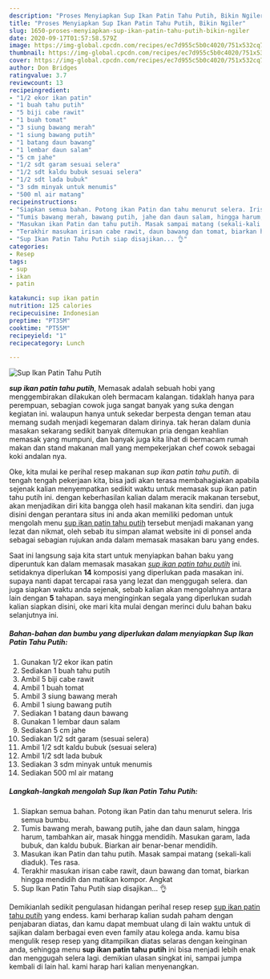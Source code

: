 ```yaml
---
description: "Proses Menyiapkan Sup Ikan Patin Tahu Putih, Bikin Ngiler"
title: "Proses Menyiapkan Sup Ikan Patin Tahu Putih, Bikin Ngiler"
slug: 1650-proses-menyiapkan-sup-ikan-patin-tahu-putih-bikin-ngiler
date: 2020-09-17T01:57:58.579Z
image: https://img-global.cpcdn.com/recipes/ec7d955c5b0c4020/751x532cq70/sup-ikan-patin-tahu-putih-foto-resep-utama.jpg
thumbnail: https://img-global.cpcdn.com/recipes/ec7d955c5b0c4020/751x532cq70/sup-ikan-patin-tahu-putih-foto-resep-utama.jpg
cover: https://img-global.cpcdn.com/recipes/ec7d955c5b0c4020/751x532cq70/sup-ikan-patin-tahu-putih-foto-resep-utama.jpg
author: Don Bridges
ratingvalue: 3.7
reviewcount: 13
recipeingredient:
- "1/2 ekor ikan patin"
- "1 buah tahu putih"
- "5 biji cabe rawit"
- "1 buah tomat"
- "3 siung bawang merah"
- "1 siung bawang putih"
- "1 batang daun bawang"
- "1 lembar daun salam"
- "5 cm jahe"
- "1/2 sdt garam sesuai selera"
- "1/2 sdt kaldu bubuk sesuai selera"
- "1/2 sdt lada bubuk"
- "3 sdm minyak untuk menumis"
- "500 ml air matang"
recipeinstructions:
- "Siapkan semua bahan. Potong ikan Patin dan tahu menurut selera. Iris semua bumbu."
- "Tumis bawang merah, bawang putih, jahe dan daun salam, hingga harum, tambahkan air, masak hingga mendidih. Masukan garam, lada bubuk, dan kaldu bubuk. Biarkan air benar-benar mendidih."
- "Masukan ikan Patin dan tahu putih. Masak sampai matang (sekali-kali diaduk). Tes rasa."
- "Terakhir masukan irisan cabe rawit, daun bawang dan tomat, biarkan hingga mendidih dan matikan kompor. Angkat"
- "Sup Ikan Patin Tahu Putih siap disajikan... 👌"
categories:
- Resep
tags:
- sup
- ikan
- patin

katakunci: sup ikan patin 
nutrition: 125 calories
recipecuisine: Indonesian
preptime: "PT35M"
cooktime: "PT55M"
recipeyield: "1"
recipecategory: Lunch

---
```



![Sup Ikan Patin Tahu Putih](https://img-global.cpcdn.com/recipes/ec7d955c5b0c4020/751x532cq70/sup-ikan-patin-tahu-putih-foto-resep-utama.jpg)

<b><i>sup ikan patin tahu putih</i></b>, Memasak adalah sebuah hobi yang menggembirakan dilakukan oleh bermacam kalangan. tidaklah hanya para perempuan, sebagian cowok juga sangat banyak yang suka dengan kegiatan ini. walaupun hanya untuk sekedar berpesta dengan teman atau memang sudah menjadi kegemaran dalam dirinya. tak heran dalam dunia masakan sekarang sedikit banyak ditemukan pria dengan keahlian memasak yang mumpuni, dan banyak juga kita lihat di bermacam rumah makan dan stand makanan mall yang mempekerjakan chef cowok sebagai koki andalan nya.

Oke, kita mulai ke perihal resep makanan <i>sup ikan patin tahu putih</i>. di tengah tengah pekerjaan kita, bisa jadi akan terasa membahagiakan apabila sejenak kalian menyempatkan sedikit waktu untuk memasak sup ikan patin tahu putih ini. dengan keberhasilan kalian dalam meracik makanan tersebut, akan menjadikan diri kita bangga oleh hasil makanan kita sendiri. dan juga disini dengan perantara situs ini anda akan memiliki pedoman untuk mengolah menu <u>sup ikan patin tahu putih</u> tersebut menjadi makanan yang lezat dan nikmat, oleh sebab itu simpan alamat website ini di ponsel anda sebagai sebagian rujukan anda dalam memasak masakan baru yang endes.




Saat ini langsung saja kita start untuk menyiapkan bahan baku yang diperuntuk kan dalam memasak masakan <u><i>sup ikan patin tahu putih</i></u> ini. setidaknya diperlukan <b>14</b> komposisi yang diperlukan pada masakan ini. supaya nanti dapat tercapai rasa yang lezat dan menggugah selera. dan juga siapkan waktu anda sejenak, sebab kalian akan mengolahnya antara lain dengan <b>5</b> tahapan. saya menginginkan segala yang diperlukan sudah kalian siapkan disini, oke mari kita mulai dengan merinci dulu bahan baku selanjutnya ini.

<!--inarticleads1-->

##### Bahan-bahan dan bumbu yang diperlukan dalam menyiapkan Sup Ikan Patin Tahu Putih:

1. Gunakan 1/2 ekor ikan patin
1. Sediakan 1 buah tahu putih
1. Ambil 5 biji cabe rawit
1. Ambil 1 buah tomat
1. Ambil 3 siung bawang merah
1. Ambil 1 siung bawang putih
1. Sediakan 1 batang daun bawang
1. Gunakan 1 lembar daun salam
1. Sediakan 5 cm jahe
1. Sediakan 1/2 sdt garam (sesuai selera)
1. Ambil 1/2 sdt kaldu bubuk (sesuai selera)
1. Ambil 1/2 sdt lada bubuk
1. Sediakan 3 sdm minyak untuk menumis
1. Sediakan 500 ml air matang




<!--inarticleads2-->

##### Langkah-langkah mengolah Sup Ikan Patin Tahu Putih:

1. Siapkan semua bahan. Potong ikan Patin dan tahu menurut selera. Iris semua bumbu.
1. Tumis bawang merah, bawang putih, jahe dan daun salam, hingga harum, tambahkan air, masak hingga mendidih. Masukan garam, lada bubuk, dan kaldu bubuk. Biarkan air benar-benar mendidih.
1. Masukan ikan Patin dan tahu putih. Masak sampai matang (sekali-kali diaduk). Tes rasa.
1. Terakhir masukan irisan cabe rawit, daun bawang dan tomat, biarkan hingga mendidih dan matikan kompor. Angkat
1. Sup Ikan Patin Tahu Putih siap disajikan... 👌




Demikianlah sedikit pengulasan hidangan perihal resep resep <u>sup ikan patin tahu putih</u> yang endess. kami berharap kalian sudah paham dengan penjabaran diatas, dan kamu dapat membuat ulang di lain waktu untuk di sajikan dalam berbagai even even family atau kolega anda. kamu bisa mengulik resep resep yang ditampilkan diatas selaras dengan keinginan anda, sehingga menu <b>sup ikan patin tahu putih</b> ini bisa menjadi lebih enak dan menggugah selera lagi. demikian ulasan singkat ini, sampai jumpa kembali di lain hal. kami harap hari kalian menyenangkan.
